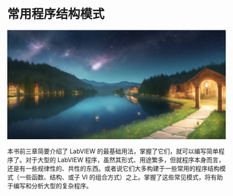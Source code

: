 # 常用程序结构模式

![](cover/124.png)

本书前三章简要介绍了 LabVIEW 的最基础用法，掌握了它们，就可以编写简单程序了。对于大型的 LabVIEW 程序，虽然其形式、用途繁多，但就程序本身而言，还是有一些规律性的、共性的东西。或者说它们大多构建于一些常用的程序结构模式（一些函数、结构、或子 VI 的组合方式）之上。掌握了这些常见模式，将有助于编写和分析大型的复杂程序。

